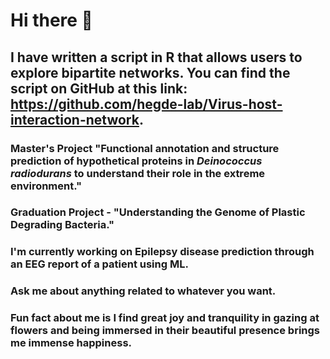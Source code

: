 # Hi there 👋
## I have written a script in R that allows users to explore bipartite networks. You can find the script on GitHub at this link: https://github.com/hegde-lab/Virus-host-interaction-network.

### Master's Project "Functional annotation and structure prediction of hypothetical proteins in ___Deinococcus radiodurans___ to understand their role in the extreme environment."
### Graduation Project - "Understanding the Genome of Plastic Degrading Bacteria."

### I'm currently working on Epilepsy disease prediction through an EEG report of a patient using ML.

### Ask me about anything related to whatever you want.
### Fun fact about me is I find great joy and tranquility in gazing at flowers and being immersed in their beautiful presence brings me immense happiness.
<!--
**Julimooli/Julimooli** is a ✨ _special_ ✨ repository because its `README.md` (this file) appears on your GitHub profile.

Here are some ideas to get you started:

- 🔭 I’m currently working on ...
- 🌱 I’m currently learning ...
- 👯 I’m looking to collaborate on ...
- 🤔 I’m looking for help with ...
- 💬 Ask me about ...
- 📫 How to reach me: ...
- 😄 Pronouns: ...
- ⚡ Fun fact: ...
-->
